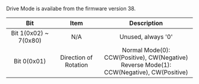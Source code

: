 Drive Mode is availabe from the firmware version 38.

|Bit|Item|Description|
| :---: | :---: | :---: |
|Bit 1(0x02) ~ 7(0x80)|N/A|Unused, always '0'|
|Bit 0(0x01)|Direction of Rotation|Normal Mode(0): CCW(Positive), CW(Negative)<br />Reverse Mode(1): CCW(Negative), CW(Positive)|
